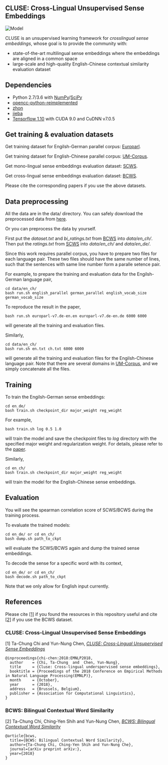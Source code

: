 ## CLUSE: Cross-Lingual Unsupervised Sense Embeddings
![Model](https://i.imgur.com/IEhTXFU.png)

CLUSE is an unsupervised learning framework for *crosslingual sense embeddings*, whose goal is to provide the community with:
* state-of-the-art multilingual sense embeddings where the embeddings are aligned in a common space
* large-scale and high-quality English-Chinese contextual similarity evaluation dataset

## Dependencies
* Python 2.7/3.6 with [NumPy](http://www.numpy.org/)/[SciPy](https://www.scipy.org/)
* [opencc-python-reimplemented](https://github.com/yichen0831/opencc-python)
* [zhon](https://zhon.readthedocs.io/en/latest/)
* [jieba](https://github.com/fxsjy/jieba)
* [Tensorflow 1.10](https://www.tensorflow.org/versions/r1.10/) with CUDA 9.0 and CuDNN v7.0.5

## Get training & evaluation datasets
Get training dataset for Engilsh-German parallel corpus: [Europarl](http://www.statmt.org/europarl/).

Get training dataset for English-Chinese parallel corpus: [UM-Corpus](http://nlp2ct.cis.umac.mo/um-corpus/).

Get mono-lingual sense embeddings evaluation dataset: [SCWS](https://www.socher.org/index.php/Main/ImprovingWordRepresentationsViaGlobalContextAndMultipleWordPrototypes).

Get cross-lingual sense embeddings evaluation dataset: [BCWS](https://github.com/MiuLab/BCWS).

Please cite the corresponding papers if you use the above datasets.

## Data preprocessing
All the data are in the data/ directory. You can safely download the preprocessed data from [here]().

Or you can preprocess the data by yourself.

First put the *dataset.txt* and *bi_ratings.txt* from [BCWS](https://github.com/MiuLab/BCWS) into *data/en_ch/*.
Then put the *ratings.txt* from [SCWS](https://www.socher.org/index.php/Main/ImprovingWordRepresentationsViaGlobalContextAndMultipleWordPrototypes) into *data/en_ch/* and *data/en_de/*.

Since this work requires parallel corpus, you have to prepare two files for each language pair. These two files should have the same number of lines, such that the sentences with same line number form a paralle setence pair.

For example, to prepare the training and evaluation data for the Engilsh-German language pair,
```
cd data/en_ch/
bash run.sh english_parallel german_parallel english_vocab_size german_vocab_size
```
To reproduce the result in the paper,
```
bash run.sh europarl-v7.de-en.en europarl-v7.de-en.de 6000 6000
```
will generate all the training and evaluation files.

Similarly,
```
cd data/en_ch/
bash run.sh en.txt ch.txt 6000 6000
```
will generate all the training and evaluation files for the Engilsh-Chinese language pair. Note that there are several domains in [UM-Corpus](http://nlp2ct.cis.umac.mo/um-corpus/), and we simply concatenate all the files.

## Training
To train the Engilsh-German sense embeddings:
```
cd en_de/
bash train.sh checkpoint_dir major_weight reg_weight
```
For example,
```
bash train.sh log 0.5 1.0
```
will train the model and save the checkpoint files to *log* directory with the specified major weight and regularization weight. For details, please refer to the [paper]().

Similarly,
```
cd en_ch/
bash train.sh checkpoint_dir major_weight reg_weight
```
will train the model for the English-Chinese sense embeddings.

## Evaluation
You will see the spearman correlation score of SCWS/BCWS during the training process.

To evaluate the trained models:
```
cd en_de/ or cd en_ch/
bash dump.sh path_to_ckpt
```
will evaluate the SCWS/BCWS again and dump the trained sense embeddings.

To decode the sense for a specific word with its context,
```
cd en_de/ or cd en_ch/
bash decode.sh path_to_ckpt
```
Note that we only allow for English input currently.

## References
Please cite [[1]]() if you found the resources in this repository useful and cite [[2]]() if you use the BCWS dataset.

### CLUSE: Cross-Lingual Unsupervised Sense Embeddings

[1] Ta-Chung Chi and Yun-Nung Chen, [*CLUSE: Cross-Lingual Unsupervised Sense Embeddings*]()

```
@inproceedings{chi-chen:2018:EMNLP2018,
  author    = {Chi, Ta-Chung  and  Chen, Yun-Nung},
  title     = {Cluse: Cross-lingual underspervised sense embeddings},
  booktitle = {Proceedings of the 2018 Conference on Empirical Methods in Natural Language Processing(EMNLP)},
  month     = {October},
  year      = {2018},
  address   = {Brussels, Belgium},
  publisher = {Association for Computational Linguistics},
}
```

### BCWS: Bilingual Contextual Word Similarity

[2] Ta-Chung Chi, Ching-Yen Shih and Yun-Nung Chen, [*BCWS: Bilingual Contextual Word Similarity*]()

```
@article{bcws,
  title={BCWS: Bilingual Contextual Word Similarity},
  author={Ta-Chung Chi, Ching-Yen Shih and Yun-Nung Che},
  journal={arXiv preprint arXiv:},
  year={2018}
}
```

